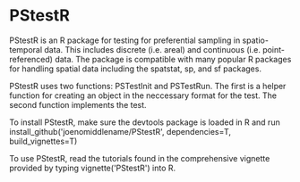 # PStestR
PStestR is an R package for testing for preferential sampling in spatio-temporal data. This includes discrete (i.e. areal) and continuous (i.e. point-referenced) data. The package is compatible with many popular R packages for handling spatial data including the spatstat, sp, and sf packages.

PStestR uses two functions: PSTestInit and PSTestRun. The first is a helper function for creating an object in the neccessary format for the test. The second function implements the test. 

To install PStestR, make sure the devtools package is loaded in R and run install_github('joenomiddlename/PStestR', dependencies=T, build_vignettes=T)

To use PStestR, read the tutorials found in the comprehensive vignette provided by typing vignette('PStestR') into R.
